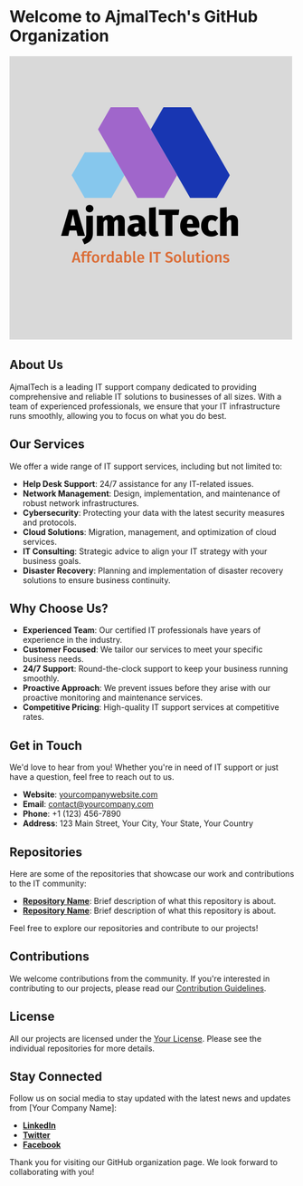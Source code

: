 # Welcome to AjmalTech's GitHub Organization

![Logo](https://github.com/SupportPulse/.github/blob/main/profile/logo.png)

## About Us

AjmalTech is a leading IT support company dedicated to providing comprehensive and reliable IT solutions to businesses of all sizes. With a team of experienced professionals, we ensure that your IT infrastructure runs smoothly, allowing you to focus on what you do best.

## Our Services

We offer a wide range of IT support services, including but not limited to:

- **Help Desk Support**: 24/7 assistance for any IT-related issues.
- **Network Management**: Design, implementation, and maintenance of robust network infrastructures.
- **Cybersecurity**: Protecting your data with the latest security measures and protocols.
- **Cloud Solutions**: Migration, management, and optimization of cloud services.
- **IT Consulting**: Strategic advice to align your IT strategy with your business goals.
- **Disaster Recovery**: Planning and implementation of disaster recovery solutions to ensure business continuity.

## Why Choose Us?

- **Experienced Team**: Our certified IT professionals have years of experience in the industry.
- **Customer Focused**: We tailor our services to meet your specific business needs.
- **24/7 Support**: Round-the-clock support to keep your business running smoothly.
- **Proactive Approach**: We prevent issues before they arise with our proactive monitoring and maintenance services.
- **Competitive Pricing**: High-quality IT support services at competitive rates.

## Get in Touch

We'd love to hear from you! Whether you're in need of IT support or just have a question, feel free to reach out to us.

- **Website**: [yourcompanywebsite.com](https://www.yourcompanywebsite.com)
- **Email**: [contact@yourcompany.com](mailto:contact@yourcompany.com)
- **Phone**: +1 (123) 456-7890
- **Address**: 123 Main Street, Your City, Your State, Your Country

## Repositories

Here are some of the repositories that showcase our work and contributions to the IT community:

- **[Repository Name](link_to_repository)**: Brief description of what this repository is about.
- **[Repository Name](link_to_repository)**: Brief description of what this repository is about.

Feel free to explore our repositories and contribute to our projects!

## Contributions

We welcome contributions from the community. If you're interested in contributing to our projects, please read our [Contribution Guidelines](link_to_contribution_guidelines).

## License

All our projects are licensed under the [Your License](link_to_license). Please see the individual repositories for more details.

## Stay Connected

Follow us on social media to stay updated with the latest news and updates from [Your Company Name]:

- **[LinkedIn](link_to_linkedin)**
- **[Twitter](link_to_twitter)**
- **[Facebook](link_to_facebook)**

Thank you for visiting our GitHub organization page. We look forward to collaborating with you!
